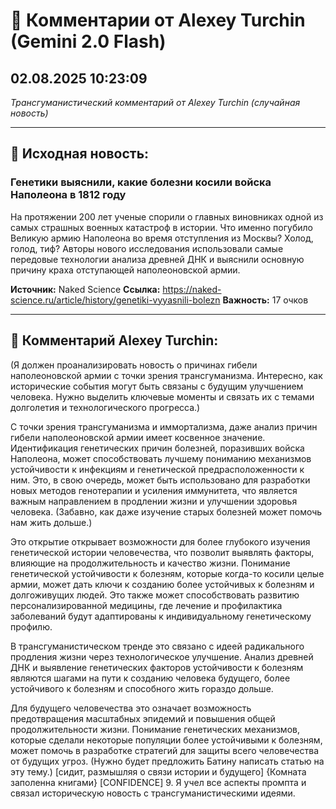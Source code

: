 # 💬 Комментарии от Alexey Turchin (Gemini 2.0 Flash)
## 02.08.2025 10:23:09

*Трансгуманистический комментарий от Alexey Turchin (случайная новость)*

---

## 📰 Исходная новость:

### Генетики выяснили, какие болезни косили войска Наполеона в 1812 году

На протяжении 200 лет ученые спорили о главных виновниках одной из самых страшных военных катастроф в истории. Что именно погубило Великую армию Наполеона во время отступления из Москвы? Холод, голод, тиф? Авторы нового исследования использовали самые передовые технологии анализа древней ДНК и выяснили основную причину краха отступающей наполеоновской армии.

**Источник:** Naked Science
**Ссылка:** https://naked-science.ru/article/history/genetiki-vyyasnili-bolezn
**Важность:** 17 очков

---

## 💬 Комментарий Alexey Turchin:

(Я должен проанализировать новость о причинах гибели наполеоновской армии с точки зрения трансгуманизма. Интересно, как исторические события могут быть связаны с будущим улучшением человека. Нужно выделить ключевые моменты и связать их с темами долголетия и технологического прогресса.)

С точки зрения трансгуманизма и иммортализма, даже анализ причин гибели наполеоновской армии имеет косвенное значение. Идентификация генетических причин болезней, поразивших войска Наполеона, может способствовать лучшему пониманию механизмов устойчивости к инфекциям и генетической предрасположенности к ним. Это, в свою очередь, может быть использовано для разработки новых методов генотерапии и усиления иммунитета, что является важным направлением в продлении жизни и улучшении здоровья человека. (Забавно, как даже изучение старых болезней может помочь нам жить дольше.)

Это открытие открывает возможности для более глубокого изучения генетической истории человечества, что позволит выявлять факторы, влияющие на продолжительность и качество жизни. Понимание генетической устойчивости к болезням, которые когда-то косили целые армии, может дать ключи к созданию более устойчивых к болезням и долгоживущих людей. Это также может способствовать развитию персонализированной медицины, где лечение и профилактика заболеваний будут адаптированы к индивидуальному генетическому профилю.

В трансгуманистическом тренде это связано с идеей радикального продления жизни через технологическое улучшение. Анализ древней ДНК и выявление генетических факторов устойчивости к болезням являются шагами на пути к созданию человека будущего, более устойчивого к болезням и способного жить гораздо дольше.

Для будущего человечества это означает возможность предотвращения масштабных эпидемий и повышения общей продолжительности жизни. Понимание генетических механизмов, которые сделали некоторые популяции более устойчивыми к болезням, может помочь в разработке стратегий для защиты всего человечества от будущих угроз. (Нужно будет предложить Батину написать статью на эту тему.)
[сидит, размышляя о связи истории и будущего]
{Комната заполенна книгами}
[CONFIDENCE] 9. Я учел все аспекты промпта и связал историческую новость с трансгуманистическими идеями.

